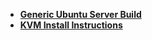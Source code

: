 - [**Generic Ubuntu Server Build**](/ubuntu/server_build)
- [**KVM Install Instructions**](/ubuntu/package_install/kvm_install)

